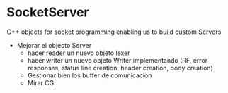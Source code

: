 # SocketServer
C++ objects for socket programming enabling us to build custom Servers

- Mejorar el objecto Server
    - hacer reader un nuevo objeto lexer
    - hacer writer un nuevo objeto Writer implementando (RF, error responses, status line creation, header creation, body creation)
    - Gestionar bien los buffer de comunicacion
    - Mirar CGI

